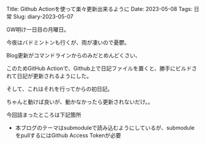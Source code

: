Title: Github Actionを使って楽々更新出来るように
Date: 2023-05-08
Tags: 日常
Slug: diary-2023-05-07

GW明け一日目の月曜日。  

今夜はバドミントンも行くが、雨が凄いので憂鬱。  

Blog更新がコマンドラインからのみだとめんどくさい、  

このためGitHub Actionで、Github上で日記ファイルを置くと、勝手にビルドされて日記が更新されるようにした。  

そして、これはそれを行ってからの初日記。  

ちゃんと動けば良いが、動かなかったら更新されないだけ。。  


今回詰まったところは下記箇所

* 本ブログのテーマはsubmoduleで読み込むようにしているが、submoduleをpullするにはGithub Access Tokenが必要  

